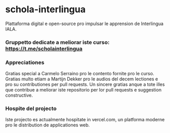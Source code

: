 # schola-interlingua
Plattaforma digital e open-source pro impulsar le apprension de Interlingua IALA.

### Gruppetto dedicate a meliorar iste curso: https://t.me/scholainterlingua

### Appreciationes
Gratias special a Carmelo Serraino pro le contento fornite pro le curso.
Gratias multo etiam a Martijn Dekker pro le audios del decem lectiones e pro su contributiones per pull requests.
Un sincere gratias anque a tote illes que contribue a meliorar iste repositorio per lor pull requests e suggestion constructive.


### Hospite del projecto
Iste projecto es actualmente hospitate in vercel.com, un platforma moderne pro le distribution de applicationes web.
